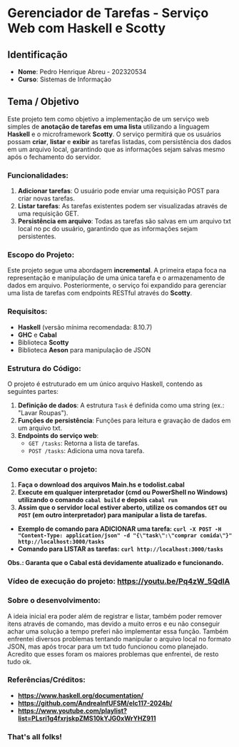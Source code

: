 # Gerenciador de Tarefas - Serviço Web com Haskell e Scotty

## Identificação

- **Nome**: Pedro Henrique Abreu - 202320534
- **Curso**: Sistemas de Informação

## Tema / Objetivo

Este projeto tem como objetivo a implementação de um serviço web simples de **anotação de tarefas em uma lista** utilizando a linguagem **Haskell** e o microframework **Scotty**. O serviço permitirá que os usuários possam **criar**, **listar** e **exibir** as tarefas listadas, com persistência dos dados em um arquivo local, garantindo que as informações sejam salvas mesmo após o fechamento do servidor.

### Funcionalidades:

1. **Adicionar tarefas**: O usuário pode enviar uma requisição POST para criar novas tarefas.
2. **Listar tarefas**: As tarefas existentes podem ser visualizadas através de uma requisição GET.
3. **Persistência em arquivo**: Todas as tarefas são salvas em um arquivo txt local no pc do usuário, garantindo que as informações sejam persistentes.

### Escopo do Projeto:

Este projeto segue uma abordagem **incremental**. A primeira etapa foca na representação e manipulação de uma única tarefa e o armazenamento de dados em arquivo. Posteriormente, o serviço foi expandido para gerenciar uma lista de tarefas com endpoints RESTful através do **Scotty**.

### Requisitos:

- **Haskell** (versão mínima recomendada: 8.10.7)
- **GHC** e **Cabal**
- Biblioteca **Scotty**
- Biblioteca **Aeson** para manipulação de JSON

### Estrutura do Código:

O projeto é estruturado em um único arquivo Haskell, contendo as seguintes partes:

1. **Definição de dados**: A estrutura `Task` é definida como uma string (ex.: "Lavar Roupas").
2. **Funções de persistência**: Funções para leitura e gravação de dados em um arquivo txt.
3. **Endpoints do serviço web**:
   - `GET /tasks`: Retorna a lista de tarefas.
   - `POST /tasks`: Adiciona uma nova tarefa.

### Como executar o projeto:

1. **Faça o download dos arquivos Main.hs e todolist.cabal**
2. **Execute em qualquer interpretador (cmd ou PowerShell no Windows) utilizando o comando `cabal build` e depois `cabal run`**
3. **Assim que o servidor local estiver aberto, utilize os comandos `GET` ou `POST` (em outro interpretador) para manipular a lista de tarefas.**

  - **Exemplo de comando para ADICIONAR uma tarefa: `curl -X POST -H "Content-Type: application/json" -d "{\"task\":\"comprar comida\"}" http://localhost:3000/tasks`**
  - **Comando para LISTAR as tarefas: `curl http://localhost:3000/tasks`**

   **Obs.: Garanta que o Cabal está devidamente atualizado e funcionando.**

 ### Vídeo de execução do projeto: https://youtu.be/Pq4zW_5QdlA


 ### Sobre o desenvolvimento: 
 
 A ideia inicial era poder além de registrar e listar, também poder remover itens através de comando, mas devido a muito erros e eu não conseguir achar uma solução a tempo preferi não implementar essa função. 
 Também enfrentei diversos problemas tentando manipular o arquivo local no formato JSON, mas após trocar para um txt tudo funcionou como planejado.
 Acredito que esses foram os maiores problemas que enfrentei, de resto tudo ok.


 ### Referências/Créditos:

 - **https://www.haskell.org/documentation/** 
 - **https://github.com/AndreaInfUFSM/elc117-2024b/**
 - **https://www.youtube.com/playlist?list=PLsri1g4fxrjskpZMS10kYJG0xWrYHZ911**
   
### That's all folks!
